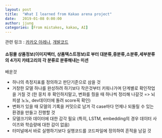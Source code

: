 ```yaml
---
layout: post
title:  "What I learned from Kakao arena project"
date:   2019-01-08 0:00:00
author: jjung
categories: [From mistakes, kakao, AI]
---
```


관련 링크 : [카카오 아레나](https://arena.kakao.com/c/1), [개발코드](https://github.com/jjunghub/shopnet)

#### 쇼핑몰 상품정보(이미지벡터, 상품텍스트정보)로 부터 대분류,중분류,소분류,세부분류의 4가지 카테고리의 각 분류로 분류해내는 미션

배운것
* 하나의 측정지표를 정의하고 판단기준으로 삼을 것
* 거창한 모델 하나를 완성하려 하기보다 작은것부터 키워나가며 단계별로 확인작업을 거칠 것
(한 뭉치 후 확인하지말고, 변화를 줬을 때 하나씩 정리해 나갈것 => 뇌피셜 노노, dev데이터에 돌려 score꼭 확인)
* 변화가 있을 때 모델의 기록을 커밋으로 남겨 각 case마다 언제나 되돌릴 수 있는 환경을 만들고 진행할 것
* 모델크기와 데이터에 대한 감각 필요 (특히, LSTM, embedding의 경우 데이터 사이즈와 학습량에 대한 감이 없음)
* 터미널에서 바로 실행하기보다 실행코드를 코드파일에 정의하여 흔적을 남길 것


